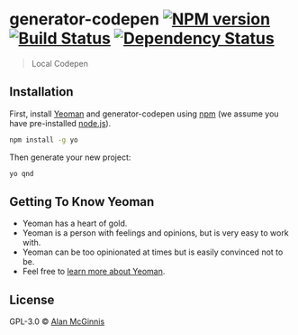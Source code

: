 # generator-codepen [![NPM version][npm-image]][npm-url] [![Build Status][travis-image]][travis-url] [![Dependency Status][daviddm-image]][daviddm-url]
> Local Codepen

## Installation

First, install [Yeoman](http://yeoman.io) and generator-codepen using [npm](https://www.npmjs.com/) (we assume you have pre-installed [node.js](https://nodejs.org/)).

```bash
npm install -g yo
```

Then generate your new project:

```bash
yo qnd
```

## Getting To Know Yeoman

 * Yeoman has a heart of gold.
 * Yeoman is a person with feelings and opinions, but is very easy to work with.
 * Yeoman can be too opinionated at times but is easily convinced not to be.
 * Feel free to [learn more about Yeoman](http://yeoman.io/).

## License

GPL-3.0 © [Alan McGinnis](https://alanmcginnis.com)


[npm-image]: https://badge.fury.io/js/generator-codepen.svg
[npm-url]: https://npmjs.org/package/generator-codepen
[travis-image]: https://travis-ci.com/alanmcginnis/generator-codepen.svg?branch=master
[travis-url]: https://travis-ci.com/alanmcginnis/generator-codepen
[daviddm-image]: https://david-dm.org/alanmcginnis/generator-codepen.svg?theme=shields.io
[daviddm-url]: https://david-dm.org/alanmcginnis/generator-codepen
